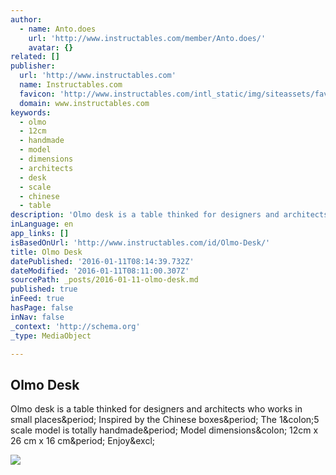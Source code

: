 ```yaml
---
author:
  - name: Anto.does
    url: 'http://www.instructables.com/member/Anto.does/'
    avatar: {}
related: []
publisher:
  url: 'http://www.instructables.com'
  name: Instructables.com
  favicon: 'http://www.instructables.com/intl_static/img/siteassets/favicon.ico'
  domain: www.instructables.com
keywords:
  - olmo
  - 12cm
  - handmade
  - model
  - dimensions
  - architects
  - desk
  - scale
  - chinese
  - table
description: 'Olmo desk is a table thinked for designers and architects who works in small places. Inspired by the Chinese boxes. The 1:5 scale model is totally handmade. Model dimensions: 12cm x 26 cm x 16 cm. Enjoy!'
inLanguage: en
app_links: []
isBasedOnUrl: 'http://www.instructables.com/id/Olmo-Desk/'
title: Olmo Desk
datePublished: '2016-01-11T08:14:39.732Z'
dateModified: '2016-01-11T08:11:00.307Z'
sourcePath: _posts/2016-01-11-olmo-desk.md
published: true
inFeed: true
hasPage: false
inNav: false
_context: 'http://schema.org'
_type: MediaObject

---
```

<article style=""><h1>Olmo Desk</h1><p>Olmo desk is a table thinked for designers and architects who works in small places&amp;period; Inspired by the Chinese boxes&amp;period; The 1&amp;colon;5 scale model is totally handmade&amp;period; Model dimensions&amp;colon; 12cm x 26 cm x 16 cm&amp;period; Enjoy&amp;excl;</p><img src="http://cdn.instructables.com/F5P/KHOE/HBUZES2U/F5PKHOEHBUZES2U.RECT2100.jpg" /></article>